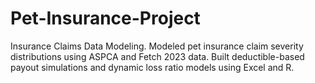 # Pet-Insurance-Project
Insurance Claims Data Modeling. Modeled pet insurance claim severity distributions using ASPCA and Fetch 2023 data.  Built deductible-based payout simulations and dynamic loss ratio models using Excel and R.
